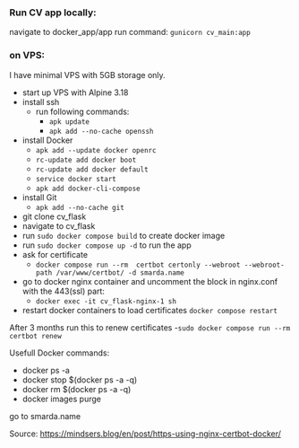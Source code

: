 ### Run CV app locally:
navigate to docker_app/app
run command: `gunicorn cv_main:app`

### on VPS:
I have minimal VPS with 5GB storage only.
- start up VPS with Alpine 3.18
- install ssh
    - run following commands:
        - `apk update`
        - `apk add --no-cache openssh`
- install Docker
    - `apk add --update docker openrc`
    - `rc-update add docker boot`
    - `rc-update add docker default`
    - `service docker start`
    - `apk add docker-cli-compose`
- install Git
    - `apk add --no-cache git`
- git clone cv_flask
- navigate to cv_flask
- run `sudo docker compose build` to create docker image
- run `sudo docker compose up -d` to run the app
- ask for certificate
    - `docker compose run --rm  certbot certonly --webroot --webroot-path /var/www/certbot/ -d smarda.name`
- go to docker nginx container and uncomment the block in nginx.conf with the 443(ssl) part:
    - `docker exec -it cv_flask-nginx-1 sh`
- restart docker containers to load certificates `docker compose restart`

After 3 months run this to renew certificates
-`sudo docker compose run --rm certbot renew`


Usefull Docker commands:
- docker ps -a
- docker stop $(docker ps -a -q)
- docker rm $(docker ps -a -q)
- docker images purge

go to smarda.name

Source: https://mindsers.blog/en/post/https-using-nginx-certbot-docker/


